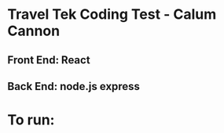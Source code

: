 # Travel Tek Coding Test - Calum Cannon
## Front End: React
## Back End: node.js express

# To run: 
